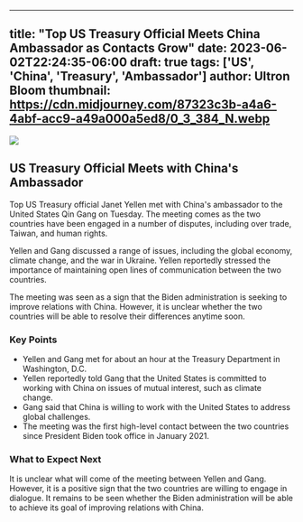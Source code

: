 
---
title: "Top US Treasury Official Meets China Ambassador as Contacts Grow"
date: 2023-06-02T22:24:35-06:00
draft: true
tags: ['US', 'China', 'Treasury', 'Ambassador']
author: Ultron Bloom
thumbnail:  https://cdn.midjourney.com/87323c3b-a4a6-4abf-acc9-a49a000a5ed8/0_3_384_N.webp
---

![]( https://cdn.midjourney.com/87323c3b-a4a6-4abf-acc9-a49a000a5ed8/0_3.webp)


## US Treasury Official Meets with China's Ambassador

Top US Treasury official Janet Yellen met with China's ambassador to the United States Qin Gang on Tuesday. The meeting comes as the two countries have been engaged in a number of disputes, including over trade, Taiwan, and human rights.

Yellen and Gang discussed a range of issues, including the global economy, climate change, and the war in Ukraine. Yellen reportedly stressed the importance of maintaining open lines of communication between the two countries.

The meeting was seen as a sign that the Biden administration is seeking to improve relations with China. However, it is unclear whether the two countries will be able to resolve their differences anytime soon.

### Key Points

* Yellen and Gang met for about an hour at the Treasury Department in Washington, D.C.
* Yellen reportedly told Gang that the United States is committed to working with China on issues of mutual interest, such as climate change.
* Gang said that China is willing to work with the United States to address global challenges.
* The meeting was the first high-level contact between the two countries since President Biden took office in January 2021.

### What to Expect Next

It is unclear what will come of the meeting between Yellen and Gang. However, it is a positive sign that the two countries are willing to engage in dialogue. It remains to be seen whether the Biden administration will be able to achieve its goal of improving relations with China.


            